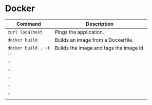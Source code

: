 # Docker 

| **Command** | **Description** |
| --------------|-------------------|
| `curl localhost` | Pings the application. | 
| `docker build` | Builds an image from a Dockerfile. |
| `docker build . -t` | Builds the image and tags the image id. |
| `` | |
| `` | |
| `` | |
| `` | |
| `` | |
| `` | |
